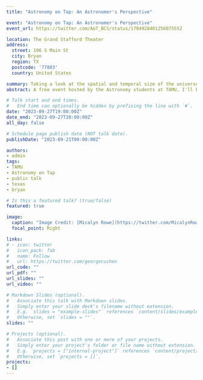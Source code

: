 ```yaml
---
title: "Astronomy on Tap: An Astronomer's Perspective"

event: "Astronomy on Tap: An Astronomer's Perspective"
event_url: https://twitter.com/AoT_BCS/status/1704928401256075552

location: The Grand Stafford Theater
address:
  street: 106 S Main St
  city: Bryan
  region: TX
  postcode: '77803'
  country: United States

summary: Taking a look at the spatial and temporal size of the universe and adding my perspective on the story of astronomy.    
abstract: A free event hosted by the Astronomy students at TAMU, I'll be talking about the size and scale, both in time and space, of the Universe and what my perspective on astronomy is. There will also be trivia, an "In the News" segment, and more! 

# Talk start and end times.
#   End time can optionally be hidden by prefixing the line with `#`.
date: "2023-09-27T19:00:00Z"
date_end: "2023-09-27T20:00:00Z"
all_day: false

# Schedule page publish date (NOT talk date).
publishDate: "2023-09-21T00:00:00Z"

authors: 
- admin
tags: 
- TAMU
- Astronomy on Tap
- public talk
- texas
- bryan

# Is this a featured talk? (true/false)
featured: true

image:
  caption: "Image Credit: [Micalyn Rowe](https://twitter.com/MicalynRowe)"
  focal_point: Right

links:
# - icon: twitter
#   icon_pack: fab
#   name: Follow
#   url: https://twitter.com/georgecushen
url_code: ""
url_pdf: ""
url_slides: ""
url_video: ""

# Markdown Slides (optional).
#   Associate this talk with Markdown slides.
#   Simply enter your slide deck's filename without extension.
#   E.g. `slides = "example-slides"` references `content/slides/example-slides.md`.
#   Otherwise, set `slides = ""`.
slides: ""

# Projects (optional).
#   Associate this post with one or more of your projects.
#   Simply enter your project's folder or file name without extension.
#   E.g. `projects = ["internal-project"]` references `content/project/deep-learning/index.md`.
#   Otherwise, set `projects = []`.
projects:
- []
---
```


<!-- {{% callout note %}}
Click on the **Slides** button above to view the built-in slides feature.
{{% /callout %}}

Slides can be added in a few ways:

- **Create** slides using Wowchemy's [*Slides*](https://wowchemy.com/docs/managing-content/#create-slides) feature and link using `slides` parameter in the front matter of the talk file
- **Upload** an existing slide deck to `static/` and link using `url_slides` parameter in the front matter of the talk file
- **Embed** your slides (e.g. Google Slides) or presentation video on this page using [shortcodes](https://wowchemy.com/docs/writing-markdown-latex/).

Further event details, including [page elements](https://wowchemy.com/docs/writing-markdown-latex/) such as image galleries, can be added to the body of this page. -->
